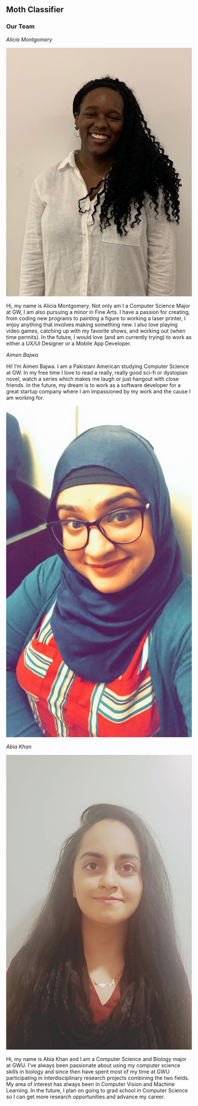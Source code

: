 ## Moth Classifier

### Our Team
*Alicia Montgomery*   



![](/Alicia.jpeg)  


Hi, my name is Alicia Montgomery. Not only am I a Computer Science Major at GW, I am also pursuing a minor in Fine Arts. I have a passion for creating, from coding new programs to painting a figure to working a laser printer, I enjoy anything that involves making something new. I also love playing video games, catching up with my favorite shows, and working out (when time permits). In the future, I would love (and am currently trying) to work as either a UX/UI Designer or a Mobile App Developer.  

*Aimen Bajwa*  

Hi! I’m Aimen Bajwa. I am a Pakistani American studying Computer Science at GW. In my free time I love to read a really, really good sci-fi or dystopian novel, watch a series which makes me laugh or just hangout with close friends. In the future, my dream is to work as a software developer for a great startup company where I am impassioned by my work and the cause I am working for.

![](/Aimen.jpg)

*Abia Khan*  

![](/Abia.jpg)  

Hi, my name is Abia Khan and I am a Computer Science and Biology major at GWU. I’ve always been passionate about using my computer science skills in biology and since then have spent most of my time at GWU participating in interdisciplinary research projects combining the two fields. My area of interest has always been in Computer Vision and Machine Learning. In the future, I plan on going to grad school in Computer Science so I can get more research opportunities and advance my career.

